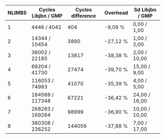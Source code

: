| NLIMBS | Cycles Libjbn / GMP | Cycles difference | Overhead | Sd Libjbn / GMP     |
|--------|---------------------|-------------------|----------|---------------------|
| 1      | 4446 / 4042         | 404               | -9,09 %  | 0,00 / 1,00         |
| 2      | 14344 / 10454       | 3890              | -27,12 % | 1,00 / 2,00         |
| 3      | 36002 / 22185       | 13817             | -38,38 % | 2,00 / 10,00        |
| 4      | 69204 / 41730       | 27474             | -39,70 % | 15,00 / 9,00        |
| 5      | 116053 / 74983      | 41070             | -35,39 % | 4,00 / 5,00         |
| 6      | 184569 / 117348     | 67221             | -36,42 % | 24,00 / 16,00       |
| 7      | 268263 / 169264     | 98999             | -36,90 % | 10,00 / 10,00       |
| 8      | 380308 / 236252     | 144056            | -37,88 % | 7,00 / 17,00        |
